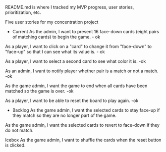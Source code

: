 README.md is where I tracked my MVP progress, user stories, prioritization, etc.


Five user stories for my concentration project

- Current
As the admin, I want to present 16 face-down cards (eight pairs of matching cards)
to begin the game. - ok

As a player, I want to click on a "card" to change it from "face-down" to "face-up"
so that I can see what its value is. - ok

As a player, I want to select a second card to see what color it is. -ok

As an admin, I want to notify player whether pair is a match or not a match. -ok

As the game admin, I want the game to end when all cards have been matched so the game is over. -ok

As a player, I want to be able to reset the board to play again. -ok

- Backlog
As the game admin, I want the selected cards to stay face-up if they match so they
are no longer part of the game.

As the game admin, I want the selected cards to revert to face-down if they do not match.

Icebox
As the game admin, I want to shuffle the cards when the reset button is clicked.
